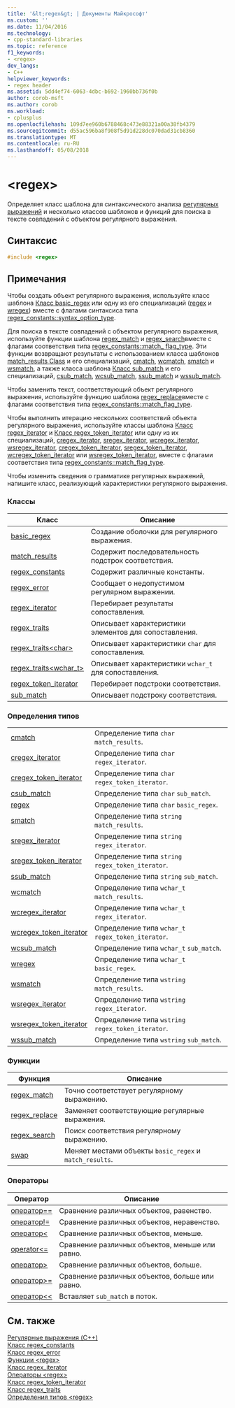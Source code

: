 ```yaml
---
title: '&lt;regex&gt; | Документы Майкрософт'
ms.custom: ''
ms.date: 11/04/2016
ms.technology:
- cpp-standard-libraries
ms.topic: reference
f1_keywords:
- <regex>
dev_langs:
- C++
helpviewer_keywords:
- regex header
ms.assetid: 5dd4ef74-6063-4dbc-b692-1960bb736f0b
author: corob-msft
ms.author: corob
ms.workload:
- cplusplus
ms.openlocfilehash: 109d7ee960b6788468c473e88321a00a38fb4379
ms.sourcegitcommit: d55ac596ba8f908f5d91d228dc070dad31cb8360
ms.translationtype: MT
ms.contentlocale: ru-RU
ms.lasthandoff: 05/08/2018
---
```

# <a name="ltregexgt"></a>&lt;regex&gt;

Определяет класс шаблона для синтаксического анализа [регулярных выражений](../standard-library/regular-expressions-cpp.md) и несколько классов шаблонов и функций для поиска в тексте совпадений с объектом регулярного выражения.

## <a name="syntax"></a>Синтаксис

```cpp
#include <regex>
```

## <a name="remarks"></a>Примечания

Чтобы создать объект регулярного выражения, используйте класс шаблона [Класс basic_regex](../standard-library/basic-regex-class.md) или одну из его специализаций ([regex](../standard-library/regex-typedefs.md#regex) и [wregex](../standard-library/regex-typedefs.md#wregex)) вместе с флагами синтаксиса типа [regex_constants::syntax_option_type](../standard-library/regex-constants-class.md#syntax_option_type).

Для поиска в тексте совпадений с объектом регулярного выражения, используйте функции шаблона [regex_match](../standard-library/regex-functions.md#regex_match) и [regex_search](../standard-library/regex-functions.md#regex_search)вместе с флагами соответствия типа [regex_constants::match_ flag_type](../standard-library/regex-constants-class.md#match_flag_type). Эти функции возвращают результаты с использованием класса шаблонов [match_results Class](../standard-library/match-results-class.md) и его специализаций, [cmatch](../standard-library/regex-typedefs.md#cmatch), [wcmatch](../standard-library/regex-typedefs.md#wcmatch), [smatch](../standard-library/regex-typedefs.md#smatch) и [wsmatch](../standard-library/regex-typedefs.md#wsmatch), а также класса шаблона [Класс sub_match](../standard-library/sub-match-class.md) и его специализаций, [csub_match](../standard-library/regex-typedefs.md#csub_match), [wcsub_match](../standard-library/regex-typedefs.md#wcsub_match), [ssub_match](../standard-library/regex-typedefs.md#ssub_match) и [wssub_match](../standard-library/regex-typedefs.md#wssub_match).

Чтобы заменить текст, соответствующий объект регулярного выражения, используйте функцию шаблона [regex_replace](../standard-library/regex-functions.md#regex_replace)вместе с флагами соответствия типа [regex_constants::match_flag_type](../standard-library/regex-constants-class.md#match_flag_type).

Чтобы выполнить итерацию нескольких соответствий объекта регулярного выражения, используйте классы шаблона [Класс regex_iterator](../standard-library/regex-iterator-class.md) и [Класс regex_token_iterator](../standard-library/regex-token-iterator-class.md) или одну из их специализаций, [cregex_iterator](../standard-library/regex-typedefs.md#cregex_iterator), [sregex_iterator](../standard-library/regex-typedefs.md#sregex_iterator), [wcregex_iterator](../standard-library/regex-typedefs.md#wcregex_iterator), [wsregex_iterator](../standard-library/regex-typedefs.md#wsregex_iterator), [cregex_token_iterator](../standard-library/regex-typedefs.md#cregex_token_iterator), [sregex_token_iterator](../standard-library/regex-typedefs.md#sregex_token_iterator), [wcregex_token_iterator](../standard-library/regex-typedefs.md#wcregex_token_iterator) или [wsregex_token_iterator](../standard-library/regex-typedefs.md#wsregex_token_iterator), вместе с флагами соответствия типа [regex_constants::match_flag_type](../standard-library/regex-constants-class.md#match_flag_type).

Чтобы изменить сведения о грамматике регулярных выражений, напишите класс, реализующий характеристики регулярного выражения.

### <a name="classes"></a>Классы

|Класс|Описание|
|-|-|
|[basic_regex](../standard-library/basic-regex-class.md)|Создание оболочки для регулярного выражения.|
|[match_results](../standard-library/match-results-class.md)|Содержит последовательность подстрок соответствия.|
|[regex_constants](../standard-library/regex-constants-class.md)|Содержит различные константы.|
|[regex_error](../standard-library/regex-error-class.md)|Сообщает о недопустимом регулярном выражении.|
|[regex_iterator](../standard-library/regex-iterator-class.md)|Перебирает результаты сопоставления.|
|[regex_traits](../standard-library/regex-traits-class.md)|Описывает характеристики элементов для сопоставления.|
|[regex_traits\<char>](../standard-library/regex-traits-char-class.md)|Описывает характеристики `char` для сопоставления.|
|[regex_traits<wchar_t>](../standard-library/regex-traits-wchar-t-class.md)|Описывает характеристики `wchar_t` для сопоставления.|
|[regex_token_iterator](../standard-library/regex-token-iterator-class.md)|Перебирает подстроки соответствия.|
|[sub_match](../standard-library/sub-match-class.md)|Описывает подстроку соответствия.|

### <a name="type-definitions"></a>Определения типов

|||
|-|-|
|[cmatch](../standard-library/regex-typedefs.md#cmatch)|Определение типа `char` `match_results`.|
|[cregex_iterator](../standard-library/regex-typedefs.md#cregex_iterator)|Определение типа `char` `regex_iterator`.|
|[cregex_token_iterator](../standard-library/regex-typedefs.md#cregex_token_iterator)|Определение типа `char` `regex_token_iterator`.|
|[csub_match](../standard-library/regex-typedefs.md#csub_match)|Определение типа `char` `sub_match`.|
|[regex](../standard-library/regex-typedefs.md#regex)|Определение типа `char` `basic_regex`.|
|[smatch](../standard-library/regex-typedefs.md#smatch)|Определение типа `string` `match_results`.|
|[sregex_iterator](../standard-library/regex-typedefs.md#sregex_iterator)|Определение типа `string` `regex_iterator`.|
|[sregex_token_iterator](../standard-library/regex-typedefs.md#sregex_token_iterator)|Определение типа `string` `regex_token_iterator`.|
|[ssub_match](../standard-library/regex-typedefs.md#ssub_match)|Определение типа `string` `sub_match`.|
|[wcmatch](../standard-library/regex-typedefs.md#wcmatch)|Определение типа `wchar_t` `match_results`.|
|[wcregex_iterator](../standard-library/regex-typedefs.md#wcregex_iterator)|Определение типа `wchar_t` `regex_iterator`.|
|[wcregex_token_iterator](../standard-library/regex-typedefs.md#wcregex_token_iterator)|Определение типа `wchar_t` `regex_token_iterator`.|
|[wcsub_match](../standard-library/regex-typedefs.md#wcsub_match)|Определение типа `wchar_t` `sub_match`.|
|[wregex](../standard-library/regex-typedefs.md#wregex)|Определение типа `wchar_t` `basic_regex`.|
|[wsmatch](../standard-library/regex-typedefs.md#wsmatch)|Определение типа `wstring` `match_results`.|
|[wsregex_iterator](../standard-library/regex-typedefs.md#wsregex_iterator)|Определение типа `wstring` `regex_iterator`.|
|[wsregex_token_iterator](../standard-library/regex-typedefs.md#wsregex_token_iterator)|Определение типа `wstring` `regex_token_iterator`.|
|[wssub_match](../standard-library/regex-typedefs.md#wssub_match)|Определение типа `wstring` `sub_match`.|

### <a name="functions"></a>Функции

|Функция|Описание|
|-|-|
|[regex_match](../standard-library/regex-functions.md#regex_match)|Точно соответствует регулярному выражению.|
|[regex_replace](../standard-library/regex-functions.md#regex_replace)|Заменяет соответствующие регулярные выражения.|
|[regex_search](../standard-library/regex-functions.md#regex_search)|Поиск соответствия регулярному выражению.|
|[swap](../standard-library/regex-functions.md#swap)|Меняет местами объекты `basic_regex` и `match_results`.|

### <a name="operators"></a>Операторы

|Оператор|Описание|
|-|-|
|[оператор==](../standard-library/regex-operators.md#op_eq_eq)|Сравнение различных объектов, равенство.|
|[оператор!=](../standard-library/regex-operators.md#op_neq)|Сравнение различных объектов, неравенство.|
|[оператор<](../standard-library/regex-operators.md#op_lt)|Сравнение различных объектов, меньше.|
|[operator\<=](../standard-library/regex-operators.md#op_gt_eq)|Сравнение различных объектов, меньше или равно.|
|[оператор>](../standard-library/regex-operators.md#op_gt)|Сравнение различных объектов, больше.|
|[оператор>=](../standard-library/regex-operators.md#op_gt_eq)|Сравнение различных объектов, больше или равно.|
|[оператор<<](../standard-library/regex-operators.md#op_lt_lt)|Вставляет `sub_match` в поток.|

## <a name="see-also"></a>См. также

[Регулярные выражения (C++)](../standard-library/regular-expressions-cpp.md)<br/>
[Класс regex_constants](../standard-library/regex-constants-class.md)<br/>
[Класс regex_error](../standard-library/regex-error-class.md)<br/>
[Функции \<regex>](../standard-library/regex-functions.md)<br/>
[Класс regex_iterator](../standard-library/regex-iterator-class.md)<br/>
[Операторы \<regex>](../standard-library/regex-operators.md)<br/>
[Класс regex_token_iterator](../standard-library/regex-token-iterator-class.md)<br/>
[Класс regex_traits](../standard-library/regex-traits-class.md)<br/>
[Определения типов \<regex>](../standard-library/regex-typedefs.md)<br/>
